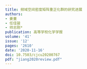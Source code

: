 ```yaml
---
title: 频域空间密度矩阵重正化群的研究进展
authors:
- 姜童
- 任佳骏
- 帅志刚*
publication: 高等学校化学学报
volume: '41'
issue: '12'
pages: '2610'
date: '2020-11-16'
doi: 10.7503/cjcu20200767
pdf: "jiang2020review.pdf"
---
```

